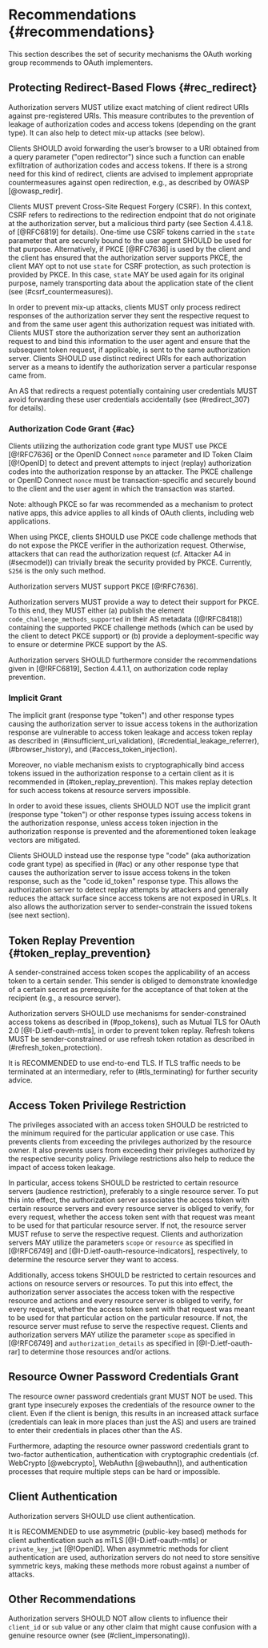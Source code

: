 # Recommendations {#recommendations}
    
This section describes the set of security mechanisms the OAuth
working group recommends to OAuth implementers.

## Protecting Redirect-Based Flows {#rec_redirect}

Authorization servers MUST utilize exact matching of client redirect
URIs against pre-registered URIs. This measure contributes to the
prevention of leakage of authorization codes and access tokens
(depending on the grant type). It can also help to detect mix-up attacks
(see below).

Clients SHOULD avoid forwarding the user’s browser to a URI obtained
from a query parameter ("open redirector") since such a function can enable
exfiltration of authorization codes and access tokens. If there is a strong
need for this kind of redirect, clients are advised to implement
appropriate countermeasures against open redirection, e.g., as
described by OWASP [@owasp_redir].


Clients MUST prevent Cross-Site Request Forgery (CSRF). In this
context, CSRF refers to redirections to the redirection endpoint that
do not originate at the authorization server, but a malicious third
party (see Section 4.4.1.8. of [@RFC6819] for details). One-time use
CSRF tokens carried in the `state` parameter that are securely bound
to the user agent SHOULD be used for that purpose. Alternatively, if
PKCE [@RFC7636] is used by the client and the client has ensured that
the authorization server supports PKCE, the client MAY opt to not use
`state` for CSRF protection, as such protection is provided by PKCE.
In this case, `state` MAY be used again for its original purpose,
namely transporting data about the application state of the client
(see (#csrf_countermeasures)).
        
        
In order to prevent mix-up attacks, clients MUST only process redirect
responses of the authorization server they sent the respective request
to and from the same user agent this authorization request was
initiated with. Clients MUST store the authorization server they sent
an authorization request to and bind this information to the user
agent and ensure that the subsequent token request, if applicable, is
sent to the same authorization server. Clients SHOULD use distinct
redirect URIs for each authorization server as a means to identify the
authorization server a particular response came from.

An AS that redirects a request potentially containing user credentials
MUST avoid forwarding these user credentials accidentally (see
(#redirect_307) for details).


### Authorization Code Grant {#ac}

Clients utilizing the authorization code grant type MUST use PKCE
[@!RFC7636] or the OpenID Connect `nonce` parameter and ID Token Claim
[@!OpenID] to detect and prevent attempts to inject (replay)
authorization codes into the authorization response by an attacker.
The PKCE challenge or OpenID Connect `nonce` must be
transaction-specific and securely bound to the client and the user
agent in which the transaction was started.

Note: although PKCE so far was recommended as a mechanism to protect
native apps, this advice applies to all kinds of OAuth clients,
including web applications.

When using PKCE, clients SHOULD use PKCE code challenge methods that
do not expose the PKCE verifier in the authorization request.
Otherwise, attackers that can read the authorization request (cf.
Attacker A4 in (#secmodel)) can trivially break the security provided
by PKCE. Currently, `S256` is the only such method.

Authorization servers MUST support PKCE [@!RFC7636].

Authorization servers MUST provide a way to detect their support for
PKCE. To this end, they MUST either (a) publish the element
`code_challenge_methods_supported` in their AS metadata ([@!RFC8418])
containing the supported PKCE challenge methods (which can be used by
the client to detect PKCE support) or (b) provide a
deployment-specific way to ensure or determine PKCE support by the AS.

Authorization servers SHOULD furthermore consider the recommendations
given in [@!RFC6819], Section 4.4.1.1, on authorization code replay
prevention.

### Implicit Grant
    
The implicit grant (response type "token") and other response types
causing the authorization server to issue access tokens in the
authorization response are vulnerable to access token leakage and
access token replay as described in (#insufficient_uri_validation),
(#credential_leakage_referrer), (#browser_history), and
(#access_token_injection).
    
Moreover, no viable mechanism exists to cryptographically bind access
tokens issued in the authorization response to a certain client as it
is recommended in (#token_replay_prevention). This makes replay
detection for such access tokens at resource servers impossible.
    
In order to avoid these issues, clients SHOULD NOT use the implicit
grant (response type "token") or other response types issuing
access tokens in the authorization response, unless access token injection
in the authorization response is prevented and the aforementioned token leakage
vectors are mitigated.

Clients SHOULD instead use the response type "code" (aka authorization
code grant type) as specified in (#ac) or any other response type that
causes the authorization server to issue access tokens in the token
response, such as the "code id\_token" response type. This allows the
authorization server to detect replay attempts by attackers and
generally reduces the attack surface since access tokens are not
exposed in URLs. It also allows the authorization server to
sender-constrain the issued tokens (see next section).

## Token Replay Prevention {#token_replay_prevention}
 
A sender-constrained access token scopes the applicability of an access
token to a certain sender. This sender is obliged to demonstrate knowledge
of a certain secret as prerequisite for the acceptance of that token at
the recipient (e.g., a resource server).

Authorization servers SHOULD use mechanisms for sender-constrained
access tokens as described in (#pop_tokens), such as Mutual TLS for
OAuth 2.0 [@I-D.ietf-oauth-mtls], in order to prevent token replay.
Refresh tokens MUST be sender-constrained or use refresh token
rotation as described in (#refresh_token_protection).

It is RECOMMENDED to use end-to-end TLS. If TLS
traffic needs to be terminated at an intermediary, refer to
(#tls_terminating) for further security advice.

## Access Token Privilege Restriction

The privileges associated with an access token SHOULD be restricted to
the minimum required for the particular application or use case. This
prevents clients from exceeding the privileges authorized by the
resource owner. It also prevents users from exceeding their privileges
authorized by the respective security policy. Privilege restrictions
also help to reduce the impact of access token leakage.

In particular, access tokens SHOULD be restricted to certain resource
servers (audience restriction), preferably to a single resource
server. To put this into effect, the authorization server associates
the access token with certain resource servers and every resource
server is obliged to verify, for every request, whether the access
token sent with that request was meant to be used for that particular
resource server. If not, the resource server MUST refuse to serve the
respective request. Clients and authorization servers MAY utilize the
parameters `scope` or `resource` as specified in [@!RFC6749] and
[@I-D.ietf-oauth-resource-indicators], respectively, to determine the
resource server they want to access.

Additionally, access tokens SHOULD be restricted to certain resources
and actions on resource servers or resources. To put this into effect,
the authorization server associates the access token with the
respective resource and actions and every resource server is obliged
to verify, for every request, whether the access token sent with that
request was meant to be used for that particular action on the
particular resource. If not, the resource server must refuse to serve
the respective request. Clients and authorization servers MAY utilize
the parameter `scope` as specified in [@!RFC6749] and `authorization_details` as specified in [@I-D.ietf-oauth-rar] to determine those
resources and/or actions.

## Resource Owner Password Credentials Grant

The resource owner password credentials grant MUST NOT be used. This
grant type insecurely exposes the credentials of the resource owner to
the client. Even if the client is benign, this results in an increased
attack surface (credentials can leak in more places than just the AS)
and users are trained to enter their credentials in places other than
the AS.

Furthermore, adapting the resource owner password credentials grant to
two-factor authentication, authentication with cryptographic
credentials (cf. WebCrypto [@webcrypto], WebAuthn [@webauthn]), and
authentication processes that require multiple steps can be hard or
impossible.


## Client Authentication
Authorization servers SHOULD use client authentication.

It is RECOMMENDED to use asymmetric (public-key based) methods for
client authentication such as mTLS [@I-D.ietf-oauth-mtls] or
`private_key_jwt` [@!OpenID]. When asymmetric methods for client
authentication are used, authorization servers do not need to store
sensitive symmetric keys, making these methods more robust against a
number of attacks.


## Other Recommendations

Authorization servers SHOULD NOT allow clients to influence their
`client_id` or `sub` value or any other claim that might cause
confusion with a genuine resource owner (see (#client_impersonating)).
